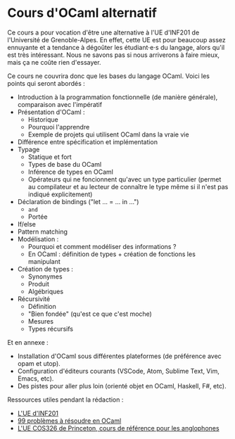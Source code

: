 # Cours d'OCaml alternatif

Ce cours a pour vocation d'être une alternative à l'UE d'INF201 de l'Université de Grenoble-Alpes.
En effet, cette UE est pour beaucoup assez ennuyante et a tendance à dégoûter les étudiant⋅e⋅s du langage, alors qu'il est très intéressant.
Nous ne savons pas si nous arriverons à faire mieux, mais ça ne coûte rien d'essayer.

Ce cours ne couvrira donc que les bases du langage OCaml.
Voici les points qui seront abordés :

- Introduction à la programmation fonctionnelle (de manière générale), comparaison avec l'impératif
- Présentation d'OCaml :
  - Historique
  - Pourquoi l'apprendre
  - Exemple de projets qui utilisent OCaml dans la vraie vie
- Différence entre spécification et implémentation
- Typage
  - Statique et fort
  - Types de base du OCaml
  - Inférence de types en OCaml
  - Opérateurs qui ne foncionnent qu'avec un type particulier (permet au compilateur et au lecteur de connaître le type même si il n'est pas indiqué explicitement)
- Déclaration de bindings ("let ... = ... in ...")
  - `and`
  - Portée
- If/else
- Pattern matching
- Modélisation :
  - Pourquoi et comment modéliser des informations ?
  - En OCaml : définition de types + création de fonctions les manipulant
- Création de types :
  - Synonymes
  - Produit
  - Algébriques
- Récursivité
  - Définition
  - "Bien fondée" (qu'est ce que c'est moche)
  - Mesures
  - Types récursifs

Et en annexe :
- Installation d'OCaml sous différentes plateformes (de préférence avec opam et utop).
- Configuration d'éditeurs courants (VSCode, Atom, Sublime Text, Vim, Emacs, etc).
- Des pistes pour aller plus loin (orienté objet en OCaml, Haskell, F#, etc).

Ressources utiles pendant la rédaction :
- [L'UE d'INF201](https://lig-membres.imag.fr/puitg/Ens/201/)
- [99 problèmes à résoudre en OCaml](https://ocaml.org/learn/tutorials/99problems.html)
- [L'UE COS326 de Princeton, cours de référence pour les anglophones](https://www.cs.princeton.edu/~dpw/courses/cos326-12/info.php)

